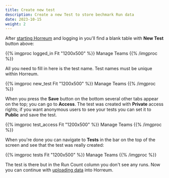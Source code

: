 ```yaml
---
title: Create new test
description: Create a new Test to store bechmark Run data
date: 2023-10-15
weight: 2
---
```


After [starting Horreum](/docs/tutorials/get-started/) and logging in you'll find a blank table with **New Test** button above:

{{% imgproc logged_in Fit "1200x500" %}}
Manage Teams
{{% /imgproc %}}

All you need to fill in here is the test name. Test names must be unique within Horreum.

{{% imgproc new_test Fit "1200x500" %}}
Manage Teams
{{% /imgproc %}}

When you press the **Save** button on the bottom several other tabs appear on the top; you can go to **Access**. The test was created with **Private** access rights; if you want anonymous users to see your tests you can set it to **Public** and save the test.

{{% imgproc test_access Fit "1200x500" %}}
Manage Teams
{{% /imgproc %}}


When you're done you can navigate to **Tests** in the bar on the top of the screen and see that the test was really created:

{{% imgproc tests Fit "1200x500" %}}
Manage Teams
{{% /imgproc %}}

The test is there but in the Run Count column you don't see any runs. Now you can continue with [uploading data](./upload.html) into Horreum.
